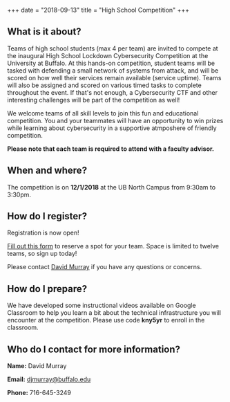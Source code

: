+++
date = "2018-09-13"
title = "High School Competition"
+++


What is it about?
------

Teams of high school students (max 4 per team) are invited to compete at the inaugural High School Lockdown Cybersecurity Competition at the University at Buffalo. At this hands-on competition, student teams will be tasked with defending a small network of systems from attack, and will be scored on how well their services remain available (service uptime). Teams will also be assigned and scored on various timed tasks to complete throughout the event. If that's not enough, a Cybersecurity CTF and other interesting challenges will be part of the competition as well!

We welcome teams of all skill levels to join this fun and educational competition. You and your teammates will have an opportunity to win prizes while learning about cybersecurity in a supportive atmposhere of friendly competition. 

**Please note that each team is required to attend with a faculty advisor.**


When and where?
------

The competition is on **12/1/2018** at the UB North Campus from 9:30am to 3:30pm.


How do I register? 
------

Registration is now open! 

[Fill out this form](https://goo.gl/forms/Ge2ms4eQAxMhbXF82) to reserve a spot for your team.  Space is limited to twelve teams, so sign up today!

Please contact [David Murray](mailto:djmurray@buffalo.edu?subject=Lockdown+HS+Question) if you have any questions or concerns. 


How do I prepare?
------

We have developed some instructional videos available on Google Classroom to help you learn a bit about the technical infrastructure you will encounter at the competition.  Please use code **kny5yr** to enroll in the classroom.


Who do I contact for more information?
------

**Name:** David Murray

**Email:** [djmurray@buffalo.edu](mailto:djmurray@buffalo.edu?subject=Lockdown+HS+Question)

**Phone:** 716-645-3249
